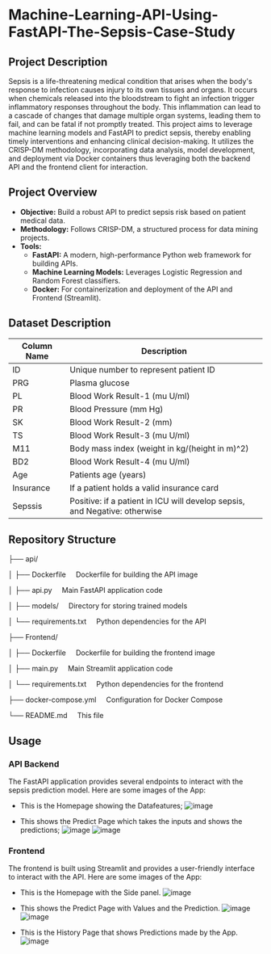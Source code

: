 # Machine-Learning-API-Using-FastAPI-The-Sepsis-Case-Study

## Project Description
Sepsis is a life-threatening medical condition that arises when the body's response to infection causes injury to its own tissues and organs. It occurs when chemicals released into the bloodstream to fight an infection trigger inflammatory responses throughout the body. This inflammation can lead to a cascade of changes that damage multiple organ systems, leading them to fail, and can be fatal if not promptly treated.
This project aims to leverage machine learning models and FastAPI to predict sepsis, thereby enabling timely interventions and enhancing clinical decision-making. It utilizes the CRISP-DM methodology, incorporating data analysis, model development, and deployment via Docker containers thus leveraging both the backend API and the frontend client for interaction.

## Project Overview
- **Objective:** Build a robust API to predict sepsis risk based on patient medical data.
- **Methodology:** Follows CRISP-DM, a structured process for data mining projects.
- **Tools:**
    - **FastAPI:** A modern, high-performance Python web framework for building APIs.
    - **Machine Learning Models:** Leverages Logistic Regression and Random Forest classifiers.
    - **Docker:** For containerization and deployment of the API and Frontend (Streamlit).

## Dataset Description
| Column Name | Description                                                |
|-------------|------------------------------------------------------------|
| ID          | Unique number to represent patient ID                      |
| PRG         | Plasma glucose                                             |
| PL          | Blood Work Result-1 (mu U/ml)                              |
| PR          | Blood Pressure (mm Hg)                                     |
| SK          | Blood Work Result-2 (mm)                                   |
| TS          | Blood Work Result-3 (mu U/ml)                              |
| M11         | Body mass index (weight in kg/(height in m)^2)             |
| BD2         | Blood Work Result-4 (mu U/ml)                              |
| Age         | Patients age (years)                                       |
| Insurance   | If a patient holds a valid insurance card                  |
| Sepssis     | Positive: if a patient in ICU will develop sepsis, and Negative: otherwise |


## Repository Structure
├── api/

│   ├── Dockerfile &nbsp;&nbsp;&nbsp;          Dockerfile for building the API image

│   ├── api.py     &nbsp;&nbsp;&nbsp;          Main FastAPI application code

│   ├── models/    &nbsp;&nbsp;&nbsp;          Directory for storing trained models

│   └── requirements.txt &nbsp;&nbsp;&nbsp;    Python dependencies for the API

├── Frontend/

│   ├── Dockerfile &nbsp;&nbsp;&nbsp;          Dockerfile for building the frontend image

│   ├── main.py    &nbsp;&nbsp;&nbsp;          Main Streamlit application code

│   └── requirements.txt &nbsp;&nbsp;&nbsp;    Python dependencies for the frontend

├── docker-compose.yml &nbsp;&nbsp;&nbsp;      Configuration for Docker Compose

└── README.md          &nbsp;&nbsp;&nbsp;      This file


## Usage
### API Backend
The FastAPI application provides several endpoints to interact with the sepsis prediction model. Here are some images of the App:
* This is the Homepage showing the Datafeatures;
![image](https://github.com/user-attachments/assets/66aa2f11-46f8-41b4-8d04-4a2f30a7d8d7)

* This shows the Predict Page which takes the inputs and shows the predictions;
![image](https://github.com/user-attachments/assets/ed9a49b5-298d-49ba-924b-98424186e52f)
![image](https://github.com/user-attachments/assets/7e91df18-1917-4a0e-8970-1dbce745630a)

### Frontend
The frontend is built using Streamlit and provides a user-friendly interface to interact with the API. Here are some images of the App:
* This is the Homepage with the Side panel.
![image](https://github.com/user-attachments/assets/9ede6723-67d4-4938-8738-ca2de3bb54ac)

* This shows the Predict Page with Values and the Prediction.
![image](https://github.com/user-attachments/assets/9b2454fd-1f72-4660-991d-b207183bbe9a)
![image](https://github.com/user-attachments/assets/5168d68a-bc43-46d6-85de-7ed79077d467)

* This is the History Page that shows Predictions made by the App.
![image](https://github.com/user-attachments/assets/13ebd304-ab8a-4e56-8e2d-53b43223c88a)








